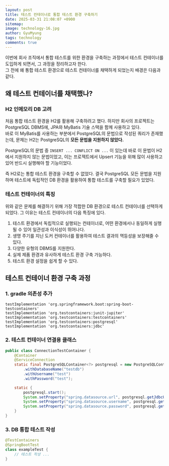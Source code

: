 ```yaml
---
layout:	post
title: 테스트 컨테이너로 통합 테스트 환경 구축하기
date: 2025-03-31 21:08:07 +0900
sitemap: 
image: technology-16.jpg
author: GyuMyung
tags: technology
comments: true
---
```


이번에 회사 조직에서 통합 테스트를 위한 환경을 구축하는 과정에서 테스트 컨테이너를 도입하게 되면서, 그 과정을 정리하고자 한다.<br/>
그 전에 왜 통합 테스트 환경으로 테스트 컨테이너를 채택하게 되었는지 배경은 다음과 같다.<br/>

## 왜 테스트 컨테이너를 채택했나?
### H2 인메모리 DB 고려

처음 통합 테스트 환경을 H2를 활용해 구축하려고 했다. 하지만 회사의 프로젝트는 PostgreSQL DBMS에, JPA와 MyBatis 기술 스택을 함께 사용하고 있다.<br/>
바로 이 MyBatis를 사용하는 부분에서 PostgreSQL의 문법으로 작성된 쿼리가 존재했는데, 문제는 H2는 PostgreSQL의 **모든 문법을 지원하지 않았다.**

PostgreSQL의 문법 중 `INSERT ... CONFLICT ON ...` 이 있는데 바로 이 문법이 H2에서 지원하지 않는 문법이었고, 이는 프로젝트에서 Upsert 기능을 위해 많이 사용하고 있어 반드시 실행해야 할 기능이었다.

즉 H2로는 통합 테스트 환경을 구축할 수 없었다. 결국 PostgreSQL 모든 문법을 지원하며 테스트에 독립적인 DB 환경을 활용하여 통합 테스트를 구축할 필요가 있었다.

### 테스트 컨테이너의 특징

위와 같은 문제를 해결하기 위해 가장 적합한 DB 환경으로 테스트 컨테이너를 선택하게 되었다. 그 이유는 테스트 컨테이너의 다음 특징에 있다.

1. 테스트 환경에서 독립적으로 실행되는 컨테이너로, 어떤 환경에서나 동일하게 실행될 수 있어 일관성과 이식성이 뛰어나다.
2. 생명 주기를 지닌 도커 컨테이너를 활용하여 테스트 결과의 멱등성을 보장해줄 수 있다.
3. 다양한 유형의 DBMS를 지원한다.
4. 실제 제품 환경과 유사하게 테스트 환경 구축 가능하다.
5. 테스트 환경 설정을 쉽게 할 수 있다.

## 테스트 컨테이너 환경 구축 과정
### 1. gradle 의존성 추가
```build
testImplementation 'org.springframework.boot:spring-boot-testcontainers'
testImplementation 'org.testcontainers:junit-jupiter'
testImplementation 'org.testcontainers:testcontainers'
testImplementation 'org.testcontainers:postgresql'
testImplementation 'org.testcontainers:jdbc'
```

### 2. 테스트 컨테이너 연결용 클래스
```java
public class ConnectionTestContainer {
    @Container
    @ServiceConnection
    static final PostgreSQLContainer<?> postgresql = new PostgreSQLContainer<>("postgres:16-alpine")
        .withDatabaseName("testdb")
        .withUsername("test")
        .withPassword("test");

    static {
        postgresql.start();
        System.setProperty("spring.datasource.url", postgresql.getJdbcUrl());
        System.setProperty("spring.datasource.username", postgresql.getUsername());
        System.setProperty("spring.datasource.password", postgresql.getPassword());
    }
}
```

### 3. DB  통합 테스트 작성
```java
@TestContainers
@SpringBootTest
class exampleTest {
    // 테스트 작성 ...
}
```
